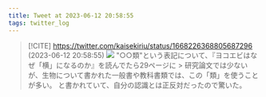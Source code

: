 ```yaml
---
title: Tweet at 2023-06-12 20:58:55
tags: twitter_log
---
```


> [!CITE] https://twitter.com/kaisekiriu/status/1668226368805687296 (2023-06-12 20:58:55)
> ![](https://twitter.com/kaisekiriu/status/1668226368805687296)
> "○○類"という表記について、『ヨコエビはなぜ「横」になるのか』を読んでたら29ページに
> &gt; 研究論文では少ないが、生物について書かれた一般書や教科書類では、この「類」を使うことが多い。
> と書かれていて、自分の認識とは正反対だったので驚いた。

